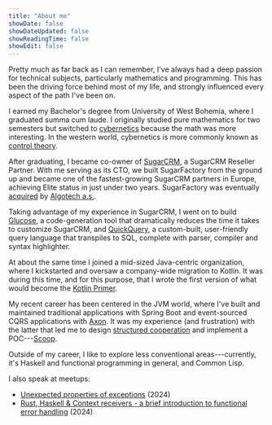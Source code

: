 ```yaml
---
title: "About me"
showDate: false
showDateUpdated: false
showReadingTime: false
showEdit: false
---
```


Pretty much as far back as I can remember, I've always had a deep passion for technical subjects, particularly
mathematics and programming. This has been the driving force behind most of my life, and strongly influenced every
aspect of the path I've been on.

I earned my Bachelor's degree from University of West Bohemia, where I graduated summa cum laude. I originally studied
pure mathematics for two semesters but switched to [cybernetics](https://en.wikipedia.org/wiki/Cybernetics) because the
math was more interesting. In the western world, cybernetics is more commonly known as [control theory](https://en.wikipedia.org/wiki/Control_theory).

After graduating, I became co-owner of [SugarCRM](https://www.sugarcrm.com/), a SugarCRM Reseller Partner. With me
serving as its CTO, we built SugarFactory from the ground up and became one of the fastest-growing SugarCRM partners in
Europe, achieving Elite status in just under two years. SugarFactory was eventually
[acquired](https://www.algotech.cz/novinky/2018-05-17-algotech-a-sugar-factory-se-spojili-s-cilem-dodavat-spickove-reseni-crm)
by [Algotech a.s.](https://en.algotech.cz/).

Taking advantage of my experience in SugarCRM, I went on to build
[Glucose](https://app.archbee.com/public/PREVIEW-HhYtCy8U27R7xpxzxoOy2), a code-generation tool that dramatically
reduces the time it takes to customize SugarCRM, and [QuickQuery](https://www.sugaroutfitters.com/addons/quick-query), a
custom-built, user-friendly query language that transpiles to SQL, complete with parser, compiler and syntax
highlighter.

At about the same time I joined a mid-sized Java-centric organization, where I kickstarted and oversaw a company-wide
migration to Kotlin. It was during this time, and for this purpose, that I wrote the first version of what would become
the [Kotlin Primer](https://www.kotlinprimer.com/).

My recent career has been centered in the JVM world, where I've built and maintained traditional applications with
Spring Boot and event-sourced CQRS applications with [Axon](https://www.axoniq.io/products/axon-framework). It was my
experience (and frustration) with the latter that led me to design [structured
cooperation](/posts/introducing-structured-cooperation/) and implement a
POC---[Scoop](https://github.com/gabrielshanahan/scoop).

Outside of my career, I like to explore less conventional areas---currently, it's Haskell and functional programming in
general, and Common Lisp.

I also speak at meetups:

* [Unexpected properties of exceptions](https://www.youtube.com/watch?v=7NQC4WBKfQk) (2024)
* [Rust, Haskell & Context receivers - a brief introduction to functional error
  handling](https://www.youtube.com/watch?v=dyMVKe6xICA) (2024)
